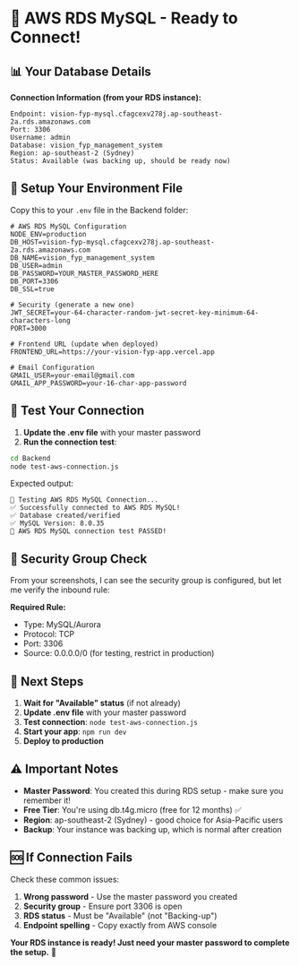 # 🎉 AWS RDS MySQL - Ready to Connect!

## 📊 **Your Database Details**

**Connection Information (from your RDS instance):**
```
Endpoint: vision-fyp-mysql.cfagcexv278j.ap-southeast-2a.rds.amazonaws.com
Port: 3306
Username: admin
Database: vision_fyp_management_system
Region: ap-southeast-2 (Sydney)
Status: Available (was backing up, should be ready now)
```

## 🔧 **Setup Your Environment File**

Copy this to your `.env` file in the Backend folder:

```env
# AWS RDS MySQL Configuration
NODE_ENV=production
DB_HOST=vision-fyp-mysql.cfagcexv278j.ap-southeast-2a.rds.amazonaws.com
DB_NAME=vision_fyp_management_system
DB_USER=admin
DB_PASSWORD=YOUR_MASTER_PASSWORD_HERE
DB_PORT=3306
DB_SSL=true

# Security (generate a new one)
JWT_SECRET=your-64-character-random-jwt-secret-key-minimum-64-characters-long
PORT=3000

# Frontend URL (update when deployed)
FRONTEND_URL=https://your-vision-fyp-app.vercel.app

# Email Configuration
GMAIL_USER=your-email@gmail.com
GMAIL_APP_PASSWORD=your-16-char-app-password
```

## 🧪 **Test Your Connection**

1. **Update the .env file** with your master password
2. **Run the connection test**:
```bash
cd Backend
node test-aws-connection.js
```

Expected output:
```
🧪 Testing AWS RDS MySQL Connection...
✅ Successfully connected to AWS RDS MySQL!
✅ Database created/verified
✅ MySQL Version: 8.0.35
🎉 AWS RDS MySQL connection test PASSED!
```

## 🔐 **Security Group Check**

From your screenshots, I can see the security group is configured, but let me verify the inbound rule:

**Required Rule:**
- Type: MySQL/Aurora
- Protocol: TCP  
- Port: 3306
- Source: 0.0.0.0/0 (for testing, restrict in production)

## 🚀 **Next Steps**

1. **Wait for "Available" status** (if not already)
2. **Update .env file** with your master password
3. **Test connection**: `node test-aws-connection.js`
4. **Start your app**: `npm run dev`
5. **Deploy to production**

## ⚠️ **Important Notes**

- **Master Password**: You created this during RDS setup - make sure you remember it!
- **Free Tier**: You're using db.t4g.micro (free for 12 months) ✅
- **Region**: ap-southeast-2 (Sydney) - good choice for Asia-Pacific users
- **Backup**: Your instance was backing up, which is normal after creation

## 🆘 **If Connection Fails**

Check these common issues:
1. **Wrong password** - Use the master password you created
2. **Security group** - Ensure port 3306 is open
3. **RDS status** - Must be "Available" (not "Backing-up")
4. **Endpoint spelling** - Copy exactly from AWS console

**Your RDS instance is ready! Just need your master password to complete the setup.** 🎯
